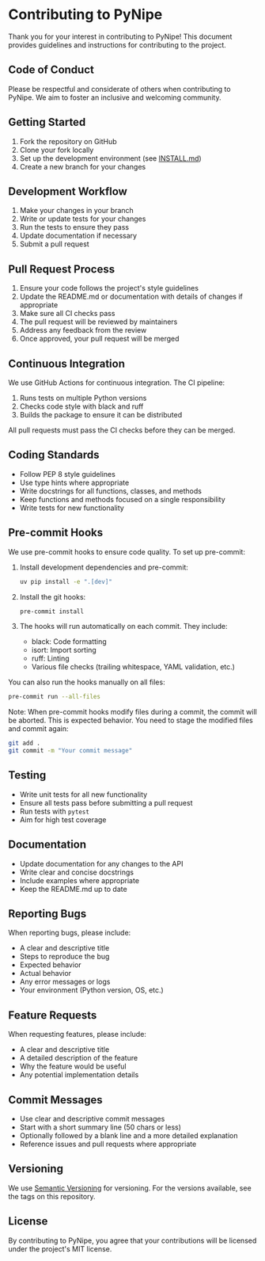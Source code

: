# Contributing to PyNipe

Thank you for your interest in contributing to PyNipe! This document provides guidelines and instructions for contributing to the project.

## Code of Conduct

Please be respectful and considerate of others when contributing to PyNipe. We aim to foster an inclusive and welcoming community.

## Getting Started

1. Fork the repository on GitHub
2. Clone your fork locally
3. Set up the development environment (see [INSTALL.md](INSTALL.md))
4. Create a new branch for your changes

## Development Workflow

1. Make your changes in your branch
2. Write or update tests for your changes
3. Run the tests to ensure they pass
4. Update documentation if necessary
5. Submit a pull request

## Pull Request Process

1. Ensure your code follows the project's style guidelines
2. Update the README.md or documentation with details of changes if appropriate
3. Make sure all CI checks pass
4. The pull request will be reviewed by maintainers
5. Address any feedback from the review
6. Once approved, your pull request will be merged

## Continuous Integration

We use GitHub Actions for continuous integration. The CI pipeline:

1. Runs tests on multiple Python versions
2. Checks code style with black and ruff
3. Builds the package to ensure it can be distributed

All pull requests must pass the CI checks before they can be merged.

## Coding Standards

- Follow PEP 8 style guidelines
- Use type hints where appropriate
- Write docstrings for all functions, classes, and methods
- Keep functions and methods focused on a single responsibility
- Write tests for new functionality

## Pre-commit Hooks

We use pre-commit hooks to ensure code quality. To set up pre-commit:

1. Install development dependencies and pre-commit:
   ```bash
   uv pip install -e ".[dev]"
   ```

2. Install the git hooks:
   ```bash
   pre-commit install
   ```

3. The hooks will run automatically on each commit. They include:
   - black: Code formatting
   - isort: Import sorting
   - ruff: Linting
   - Various file checks (trailing whitespace, YAML validation, etc.)

You can also run the hooks manually on all files:
```bash
pre-commit run --all-files
```

Note: When pre-commit hooks modify files during a commit, the commit will be aborted. This is expected behavior. You need to stage the modified files and commit again:
```bash
git add .
git commit -m "Your commit message"
```

## Testing

- Write unit tests for all new functionality
- Ensure all tests pass before submitting a pull request
- Run tests with `pytest`
- Aim for high test coverage

## Documentation

- Update documentation for any changes to the API
- Write clear and concise docstrings
- Include examples where appropriate
- Keep the README.md up to date

## Reporting Bugs

When reporting bugs, please include:

- A clear and descriptive title
- Steps to reproduce the bug
- Expected behavior
- Actual behavior
- Any error messages or logs
- Your environment (Python version, OS, etc.)

## Feature Requests

When requesting features, please include:

- A clear and descriptive title
- A detailed description of the feature
- Why the feature would be useful
- Any potential implementation details

## Commit Messages

- Use clear and descriptive commit messages
- Start with a short summary line (50 chars or less)
- Optionally followed by a blank line and a more detailed explanation
- Reference issues and pull requests where appropriate

## Versioning

We use [Semantic Versioning](https://semver.org/) for versioning. For the versions available, see the tags on this repository.

## License

By contributing to PyNipe, you agree that your contributions will be licensed under the project's MIT license.
